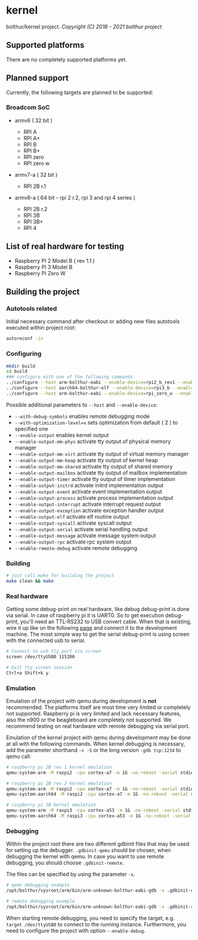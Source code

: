 # kernel

bolthur/kernel project.
_Copyright (C) 2018 - 2021 bolthur project_

## Supported platforms

There are no completely supported platforms yet.

## Planned support

Currently, the following targets are planned to be supported:

### Broadcom SoC

* armv6 ( 32 bit )
  * RPI A
  * RPI A+
  * RPI B
  * RPI B+
  * RPI zero
  * RPI zero w

* armv7-a ( 32 bit )
  * RPI 2B r.1

* armv8-a ( 64 bit - rpi 2 r.2, rpi 3 and rpi 4 series )
  * RPI 2B r.2
  * RPI 3B
  * RPI 3B+
  * RPI 4

## List of real hardware for testing

* Raspberry PI 2 Model B ( rev 1.1 )
* Raspberry PI 3 Model B
* Raspberry PI Zero W

## Building the project

### Autotools related

Initial necessary command after checkout or adding new files autotools executed within project root:

```bash
autoreconf -iv
```

### Configuring

```bash
mkdir build
cd build
### configure with one of the following commands
../configure --host arm-bolthur-eabi --enable-device=rpi2_b_rev1 --enable-debug --enable-output
../configure --host aarch64-bolthur-elf --enable-device=rpi3_b --enable-debug --enable-output
../configure --host arm-bolthur-eabi --enable-device=rpi_zero_w --enable-debug --enable-output
```

Possible additional parameters to `--host` and `--enable-device`:

* `--with-debug-symbols` enables remote debugging mode
* `--with-optimization-level=x` sets optimization from default ( 2 ) to specified one
* `--enable-output` enables kernel output
* `--enable-output-mm-phys` activate tty output of physical memory manager
* `--enable-output-mm-virt` activate tty output of virtual memory manager
* `--enable-output-mm-heap` activate tty output of kernel heap
* `--enable-output-mm-shared` activate tty output of shared memory
* `--enable-output-mailbox` activate tty output of mailbox implementation
* `--enable-output-timer` activate tty output of timer implementation
* `--enable-output-initrd` activate initrd implementation output
* `--enable-output-event` activate event implementation output
* `--enable-output-process` activate process implementation output
* `--enable-output-interrupt` activate interrupt request output
* `--enable-output-exception` activate exception handler output
* `--enable-output-elf` activate elf routine output
* `--enable-output-syscall` activate syscall output
* `--enable-output-serial` activate serial handling output
* `--enable-output-message` activate message system output
* `--enable-output-rpc` activate rpc system output
* `--enable-remote-debug` activate remote debugging

### Building

```bash
# just call make for building the project
make clean && make
```

### Real hardware

Getting some debug-print on real hardware, like debug debug-print is done via serial. In case of raspberry pi it is UART0. So to get execution debug-print, you'll need an TTL-RS232 to USB convert cable. When that is existing, wire it up like on the following [page](https://blog.christophersmart.com/2016/10/27/building-and-booting-upstream-linux-and-u-boot-for-raspberry-pi-23-arm-boards/) and connect it to the development machine. The most simple way to get the serial debug-print is using screen with the connected usb to serial.

```bash
# Connect to usb tty port via screen
screen /dev/ttyUSB0 115200

# Exit tty screen session
Ctrl+a Shift+k y
```

### Emulation

Emulation of the project with qemu during development is **not** recommended. The platforms itself are most time very limited or completely not supported. Raspberry pi is very limited and lack necessary features, also the n900 or the beagleboard are completely not supported. We recommend testing on real hardware with remote debugging via serial port.

Emulation of the kernel project with qemu during development may be done at all with the following commands. When kernel debugging is necessary, add the parameter shorthand `-s -S` or the long version `-gdb tcp:1234` to qemu call:

```bash
# raspberry pi 2B rev 1 kernel emulation
qemu-system-arm -M raspi2 -cpu cortex-a7 -m 1G -no-reboot -serial stdio -kernel ./src/target/rpi/kernel.elf -s -S

# raspberry pi 2B rev 2 kernel emulation
qemu-system-arm -M raspi2 -cpu cortex-a7 -m 1G -no-reboot -serial stdio -kernel ./src/target/rpi/kernel.elf -s -S
qemu-system-aarch64 -M raspi2 -cpu cortex-a7 -m 1G -no-reboot -serial stdio -kernel ./src/target/rpi/kernel.elf -s -S

# raspberry pi 3B kernel emulation
qemu-system-arm -M raspi3 -cpu cortex-a53 -m 1G -no-reboot -serial stdio -kernel ./src/target/rpi/kernel.elf -s -S
qemu-system-aarch64 -M raspi3 -cpu cortex-a53 -m 1G -no-reboot -serial stdio -kernel ./src/target/rpi/kernel.elf -s -S
```

### Debugging

Within the project root there are two different gdbinit files that may be used for setting up the debugger. `.gdbinit-qemu` should be chosen, when debugging the kernel with qemu. In case you want to use remote debugging, you should choose `.gdbinit-remote`.

The files can be specified by using the parameter `-x`.

```bash
# qemu debugging example
/opt/bolthur/sysroot/arm/bin/arm-unknown-bolthur-eabi-gdb -x .gdbinit-qemu

# remote debugging example
/opt/bolthur/sysroot/arm/bin/arm-unknown-bolthur-eabi-gdb -x .gdbinit-remote
```

When starting remote debugging, you need to specify the target, e.g. `target /dev/ttyUSB0` to connect to the running instance. Furthermore, you need to configure the project with option `--enable-debug`.
